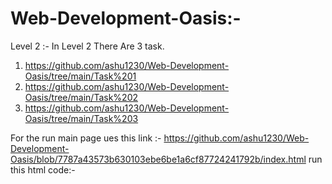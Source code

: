 # Web-Development-Oasis:-

Level 2 :- In Level 2 There Are 3 task.

  1. https://github.com/ashu1230/Web-Development-Oasis/tree/main/Task%201
  2. https://github.com/ashu1230/Web-Development-Oasis/tree/main/Task%202
  3. https://github.com/ashu1230/Web-Development-Oasis/tree/main/Task%203


For the run main page ues this link :- https://github.com/ashu1230/Web-Development-Oasis/blob/7787a43573b630103ebe6be1a6cf87724241792b/index.html
        run this html code:- 

